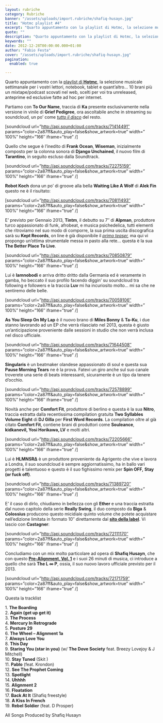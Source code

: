 ```yaml
---
layout: rubriche
category: Rubriche
banner: "/assets/uploads/import.rubriche/shafiq-husayn.jpg"
title: "Hotmc playlist #4"
excerpt: "Quarto appuntamento con la playlist di Hotmc, la selezione musicale settimanale per i vostri lettori, notebook, tablet e quant’altro… 10 brani più un mixtape/podcast scovati nel web, scelti per voi tra unreleased, anteprime ed esclusive fatte ad hoc per internet. Partiamo con To Our Name, traccia di Ka presente esclusivamente nella versione in vinile di Grief Pedigree, [&hellip"
quote: ""
description: "Quarto appuntamento con la playlist di Hotmc, la selezione musicale settimanale per i vostri lettori, notebook, tablet e quant’altro… 10 brani più un mixtape/podcast scovati nel web, scelti per voi tra unreleased, anteprime ed esclusive fatte ad hoc per internet. Partiamo con To Our Name, traccia di Ka presente esclusivamente nella versione in vinile di Grief Pedigree, [&hellip"
keywords: ""
date: 2012-12-28T00:00:00.000+01:00
author: "Fabio Festa"
cover: "/assets/uploads/import.rubriche/shafiq-husayn.jpg"
pagination:
  enabled: true

---
```


Quarto appuntamento con la [playlist di **Hotmc**](https://hotmc.com/magazine/rubriche/hotmc-tracks/), la selezione musicale settimanale per i vostri lettori, notebook, tablet e quant’altro… 10 brani più un mixtape/podcast scovati nel web, scelti per voi tra unreleased, anteprime ed esclusive fatte ad hoc per internet.

Partiamo con **To Our Name**, traccia di **Ka** presente esclusivamente nella versione in vinile di **Grief Pedigree**, ora ascoltabile anche in streaming su soundcloud, un po’ come _[tutto il disco](https://soundcloud.com/brownsvilleka)_ del resto.

\[soundcloud url=”http://api.soundcloud.com/tracks/71414491″ params=”color=2a87ff&auto\_play=false&show\_artwork=true” width=” 100%” height=”166″ iframe=”true” /\]

Quello che segue è l’inedito di **Frank Ocean**, **Wiseman**, inizialmente composto per la colonna sonora di **Django Unchained**, il nuovo film di **Tarantino**, in seguito escluso dalla Soundtrack.

\[soundcloud url=”http://api.soundcloud.com/tracks/72275159″ params=”color=2a87ff&auto\_play=false&show\_artwork=true” width=” 100%” height=”166″ iframe=”true” /\]

**Robot Koch** dona un po’ di groove alla bella **Waiting Like A Wolf** di **Alek Fin** questo ne è il risultato:

\[soundcloud url=”http://api.soundcloud.com/tracks/70811493″ params=”color=2a87ff&auto\_play=false&show\_artwork=true” width=” 100%” height=”166″ iframe=”true” /\]

E’ previsto per Gennaio 2013, **Tintm**, il debutto su 7″ di **Alpman**, produttore turco appassionato di funk, afrobeat, e musica psichedelica, tutti elementi che ritroviamo nel suo modo di comporre, la sua prima uscita discografica sarà su **Kept Records**, on line è già disponibile il _[primo teaser](https://soundcloud.com/kept-records/alpman-tintm-teaser),_ ma qui vi propongo un’ottima strumentale messa in pasto alla rete… questa è la sua **The Better Place To Live**.

\[soundcloud url=”http://api.soundcloud.com/tracks/70850879″ params=”color=2a87ff&auto\_play=false&show\_artwork=true” width=” 100%” height=”166″ iframe=”true” /\]

Lui è **Iamnobodi** e arriva dritto dritto dalla Germania ed è veramente in gamba, ho beccato il suo profilo facendo diggin’ su soundcloud tra following e followers e la traccia **Luv** mi ha incuriosito molto… mi sa che ne sentiremo delle belle.

\[soundcloud url=”http://api.soundcloud.com/tracks/70059106″ params=”color=2a87ff&auto\_play=false&show\_artwork=true” width=” 100%” height=”166″ iframe=”true” /\]

**As You Sleep On My Lap** è il nuovo brano di **Miles Bonny** & **Ta-Ku**, i due stanno lavorando ad un EP che verrà rilasciato nel 2013, questa è giusto un’anticipazione proveniente dalle sessioni in studio che non verrà inclusa nel disco ufficiale.

\[soundcloud url=”http://api.soundcloud.com/tracks/71644508″ params=”color=2a87ff&auto\_play=false&show\_artwork=true” width=” 100%” height=”166″ iframe=”true” /\]

**Singularis** è un beatmaker olandese appassionato di soul e questa sua **Pause Morning Tears** ne è la prova. Fatevi un giro anche sul suo canale troverete una serie di beats interessanti, sicuramente è un tipo da tenere d’occhio.

\[soundcloud url=”http://api.soundcloud.com/tracks/72578899″ params=”color=2a87ff&auto\_play=false&show\_artwork=true” width=” 100%” height=”166″ iframe=”true” /\]

Novità anche per **Comfort Fit**, produttore di berlino e questa è la sua **Nitro**, traccia estratta dalla recentissima compilation gratuita **Two Syllables Volume Eight** di **DJ Gilla** per **First Word Records**. La compilation oltre al già citato **Comfort Fit**, contiene brani di produttori come **Souleance**, **kidkanevil, Yosi Horikawa, LV** e molti altri.

\[soundcloud url=”http://api.soundcloud.com/tracks/72205666″ params=”color=2a87ff&auto\_play=false&show\_artwork=true” width=” 100%” height=”166″ iframe=”true” /\]

Lui è **HLMNSR∆** è un produttore proveniente da Agrigento che vive e lavora a Londra, il suo soundcloud è sempre aggiornatissimo, ha in ballo vari progetti è talentuoso e questo è il suo fighissimo remix per **Spin OFF,** **Stay (or fuck off)**.

\[soundcloud url=”http://api.soundcloud.com/tracks/71389720″ params=”color=2a87ff&auto\_play=false&show\_artwork=true” width=” 100%” height=”166″ iframe=”true” /\]

E’ il caso di dirlo, chiudiamo in bellezza con gli **Ether** e una traccia estratta dal nuovo capitolo della serie **Really Swing**, il duo composto da **Biga** & **Colossius** producono questo micidiale quinto volume che potete acquistare nell’edizione limitata in formato 10″ direttamente dal **[sito della label](http://www.reallyswing.com/)**. Vi lascio con **Castagner**:

\[soundcloud url=”http://api.soundcloud.com/tracks/72111170″ params=”color=2a87ff&auto\_play=false&show\_artwork=true” width=” 100%” height=”166″ iframe=”true” /\]

Concludiamo con un mix molto particolare ad opera di **Shafiq Husayn**, che con questo **[Pre-Alignment, Vol. 1](http://www.freshselects.net/wp-content/uploads/2012/12/FRSH-SLCTS-Shafiq-Husayn-Pre-Alignment-Vol-1.zip "Shafiq Husayn – Pre-Alignment, Vol. 1")** e i suoi 26 minuti di musica, ci introduce a quello che sarà **The L ∞ P**, ossia, il suo nuovo lavoro ufficiale previsto per il 2013.

\[soundcloud url=”http://api.soundcloud.com/tracks/72171759″ params=”color=2a87ff&auto\_play=false&show\_artwork=true” width=” 100%” height=”166″ iframe=”true” /\]

Questa la tracklist

1\. **The Boarding**  
2\. **Again (get up get it)**  
3\. **The Process**  
4\. **Mercury In Retrograde**  
5\. **Posture 29**  
6\. **The Wheel – Alignment 1a**  
7\. **Always Love You**  
8\. **This Day**  
9\. **Staring You (star in you)** (w/ **The Dove Society** feat. Breezy Lovejoy & J Mitchell)  
10\. **Stay Tuned** (Skit )  
11\. **Pablo** (feat. Krondon)  
12\. **See The Prophet Coming**  
13\. **Spotlight**  
14\. **Uhhhh**  
15\. **Alignment 2**  
16\. **Floatation**  
17\. **Back At It** (Shafiq freestyle)  
18\. **A Kiss In French**  
19\. **Rebel Soldier** (feat. D Prosper)

All Songs Produced by Shafiq Husayn